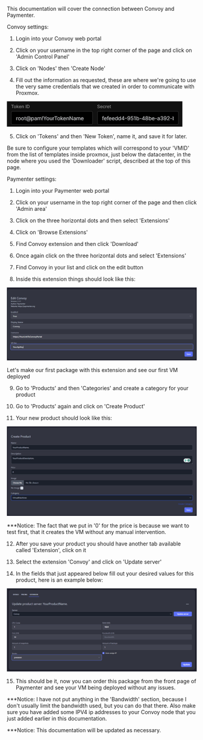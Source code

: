 This documentation will cover the connection between Convoy and Paymenter.

Convoy settings:

1.  Login into your Convoy web portal

2.  Click on your username in the top right corner of the page and click on 'Admin Control Panel'

3.  Click on 'Nodes' then 'Create Node'

4.  Fill out the information as requested, these are where we're going to use the very same credentials that we created in order to communicate with Proxmox.

![Alt text](convoy-node-token.png)

5.  Click on 'Tokens' and then 'New Token', name it, and save it for later.

   Be sure to configure your templates which will correspond to your 'VMID' from the list of templates inside proxmox, just below the datacenter, in the node where you used the 'Downloader' script, described at the top of this page.

Paymenter settings:

1.  Login into your Paymenter web portal

2.  Click on your username in the top right corner of the page and then click 'Admin area'

3.  Click on the three horizontal dots and then select 'Extensions'

4.  Click on 'Browse Extensions'

5.  Find Convoy extension and then click 'Download'

6.  Once again click on the three horizontal dots and select 'Extensions'

7.  Find Convoy in your list and click on the edit button

8.  Inside this extension things should look like this:

![Alt text](PaymenterExtensionSettings.png)

  Let's make our first package with this extension and see our first VM deployed

9.  Go to 'Products' and then 'Categories' and create a category for your product

10. Go to 'Products' again and click on 'Create Product'

11. Your new product should look like this:

![Alt text](VMProducts1.png)

***Notice: The fact that we put in '0' for the price is because we want to test first, that it creates the VM without any manual intervention.

12. After you save your product you should have another tab available called 'Extension', click on it

13. Select the extension 'Convoy' and click on 'Update server'

14. In the fields that just appeared below fill out your desired values for this product, here is an example below:

![Alt text](ConvoyProductSettings.png)

15. This should be it, now you can order this package from the front page of Paymenter and see your VM being deployed without any issues.

***Notice: I have not put anything in the 'Bandwidth' section, because I don't usually limit the bandwidth used, but you can do that there. Also make sure you have added some IPV4 ip addresses to your Convoy node that you just added earlier in this documentation.

***Notice: This documentation will be updated as necessary.
